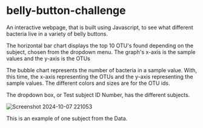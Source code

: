 # belly-button-challenge
An interactive webpage, that is built using Javascript, to see what different bacteria live in a variety of belly buttons.

The horizontal bar chart displays the top 10 OTU's found depending on the subject, chosen from the dropdown menu. The graph's x-axis is the sample values and the y-axis is the OTUs

The bubble chart represents the number of bacteria in a sample value. With, this time, the x-axis representing the OTUs and the y-axis representing the sample values. The different colors and sizes are for the OTU ids.

The dropdown box, or Test subject ID Number, has the different subjects.

![Screenshot 2024-10-07 221053](https://github.com/user-attachments/assets/902929cb-2067-4b5f-956b-263351b4fd12)

This is an example of one subject from the Data.
